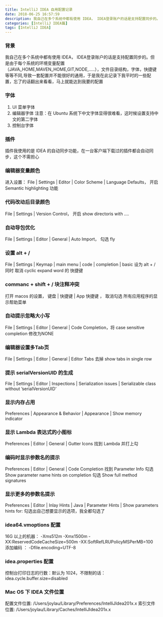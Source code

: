 ```yaml
---
title: IntelliJ IDEA 自用配置记录
date: 2018-06-25 16:57:59
description: 我自己在多个系统中都有使用 IDEA， IDEA登录账户的话是支持配置同步的。但是由于每个系统的环境变量配置，字体，快捷键等等不同,导致一套配置并不能很好的通用，于是我在此记录下我平时的一些配置，忘了的话翻出来看看，马上就能达到我要的配置
categories: [IntelliJ IDEA篇]
tags: [IntelliJ IDEA]
---
```


<!-- more -->
### 背景
我自己在多个系统中都有使用 IDEA， IDEA登录账户的话是支持配置同步的。但是由于每个系统的环境变量配置（JAVA_HOME,MAVEN_HOME,GIT,NODE,.....），文件目录结构，字体，快捷键等等不同,导致一套配置并不能很好的通用，于是我在此记录下我平时的一些配置，忘了的话翻出来看看，马上就能达到我要的配置

### 字体
1. UI 菜单字体
2. 编辑器字体 注意：在 Ubuntu 系统下中文字体显得很难看，这时候设置支持中文的第二字体
3. 控制台字体

### 插件
插件我使用的是 IDEA 的自动同步功能，在一台客户端下载过的插件都会自动同步，这个不需担心

### 编辑器变量颜色
进入设置： File | Settings | Editor | Color Scheme | Language Defaults， 开启 Semantic highlighting 功能

### 代码改动后目录颜色
File | Settings | Version Control， 开启 show directoris with ....

### 自动导包优化
File | Settings | Editor | General | Auto Import， 勾选 fly

### 设置 alt + /
File | Settings | Keymap | main menu | code | completion | basic 设为 alt + /
同时 取消 cyclic expand word 的 快捷键

### commanc + shift + / 块注释冲突
打开 macos 的设置， 键盘 | 快捷键 | App 快捷键 ， 取消勾选 所有应用程序的显示帮助菜单

### 自动提示忽略大小写
File | Settings | Editor | General | Code Completion，将 case sensitive completion 修改为NONE

### 编辑器设置多Tab页
File | Settings | Editor | General | Editor Tabs 去掉 show tabs in single row

### 提示 serialVersionUID 的生成
File | Settings | Editor | Inspections | Serialization issues | Serializable class without ’serialVersionUID’ 

### 显示内存占用
Preferences | Appearance & Behavior | Appearance | Show memory indicator

### 显示 Lambda 表达式的小图标
Preferences | Editor | General | Gutter Icons
找到 Lambda 并打上勾

### 编码时显示参数名的提示
Preferences | Editor | General | Code Completion
找到 Parameter Info
勾选 Show parameter name hints on completion
勾选 Show full method signatures

### 显示更多的参数名提示
Preferences | Editor | Inlay Hints | Java | Parameter Hints | Show parameters hints for:
勾选出自己想要显示的选项，我全都勾选了

### idea64.vmoptions 配置
16G 以上的机器： 
    -Xms512m
    -Xmx1500m
    -XX:ReservedCodeCacheSize=500m
    -XX:SoftRefLRUPolicyMSPerMB=100
添加编码 ：
    -Dfile.encoding=UTF-8

### idea.properties 配置
控制台打印日志的行数：默认为 1024，不限制的话：
    idea.cycle.buffer.size=disabled

### Mac OS 下 IDEA 文件位置
配置文件位置: /Users/joylau/Library/Preferences/IntelliJIdea201x.x
索引文件位置: /Users/joylau/Library/Caches/IntelliJIdea201x.x